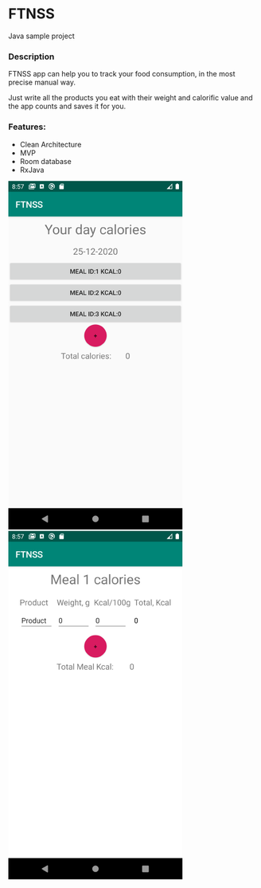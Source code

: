 # FTNSS

Java sample project 




### Description
FTNSS app can help you to track your food consumption, in the most precise manual way.

Just write all the products you eat with their weight and calorific value and the app counts and saves it for you. 


### Features:
* Clean Architecture 
* MVP
* Room database
* RxJava

![Screenshot](images/meals.png)
![Screenshot](images/meal_1.png)
